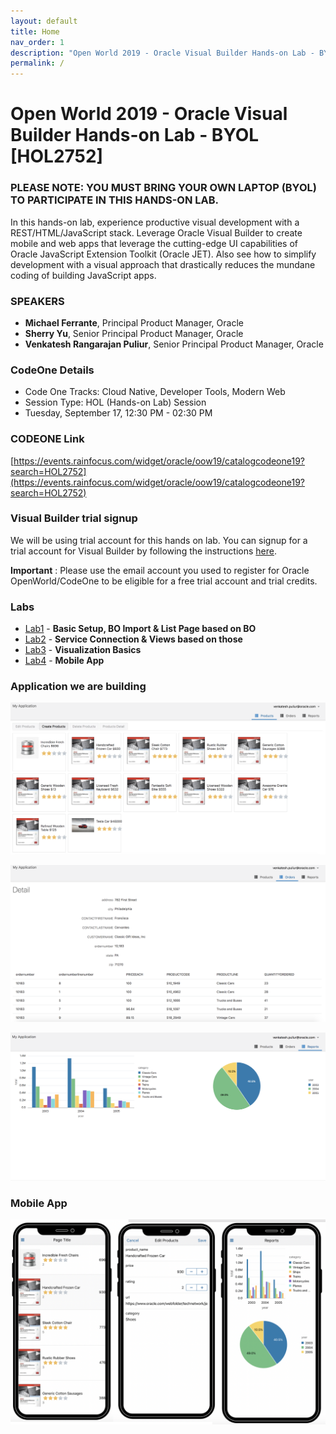 ```yaml
---
layout: default
title: Home
nav_order: 1
description: "Open World 2019 - Oracle Visual Builder Hands-on Lab - BYOL [HOL2752]"
permalink: /
---
```

# Open World 2019 - Oracle Visual Builder Hands-on Lab - BYOL [HOL2752]
### PLEASE NOTE: YOU MUST BRING YOUR OWN LAPTOP (BYOL) TO PARTICIPATE IN THIS HANDS-ON LAB.
In this hands-on lab, experience productive visual development with a REST/HTML/JavaScript stack. Leverage Oracle Visual Builder to create mobile and web apps that leverage the cutting-edge UI capabilities of Oracle JavaScript Extension Toolkit (Oracle JET). Also see how to simplify development with a visual approach that drastically reduces the mundane coding of building JavaScript apps.

### SPEAKERS
* **Michael Ferrante**, Principal Product Manager, Oracle
* **Sherry Yu**, Senior Principal Product Manager, Oracle 
* **Venkatesh Rangarajan Puliur**, Senior Principal Product Manager, Oracle

### CodeOne Details
* Code One Tracks: Cloud Native, Developer Tools, Modern Web
* Session Type: HOL (Hands-on Lab) Session
* Tuesday, September 17, 12:30 PM - 02:30 PM

### CODEONE Link
[https://events.rainfocus.com/widget/oracle/oow19/catalogcodeone19?search=HOL2752](https://events.rainfocus.com/widget/oracle/oow19/catalogcodeone19?search=HOL2752)

### Visual Builder trial signup

We will be using trial account for this hands on lab. You can signup for a trial account for Visual Builder by following the instructions [here](https://venkspr.github.io/vbsignup/).

**Important** : Please use the email account you used to register for Oracle OpenWorld/CodeOne to be eligible for a free trial account and trial credits.

### Labs
* [Lab1](lab1) - **Basic Setup, BO Import & List Page based on BO**
* [Lab2](lab2) - **Service Connection & Views based on those**
* [Lab3](lab3) - **Visualization Basics**
* [Lab4](lab4) - **Mobile App**

### Application we are building

![image-20190901174313575](assets/image-20190901174313575.png)

![image-20190901174354132](assets/image-20190901174354132.png)



![image-20190901174417868](assets/image-20190901174417868.png)

### Mobile App

![image-20190902190159466](assets/image-20190902190159466.png)
